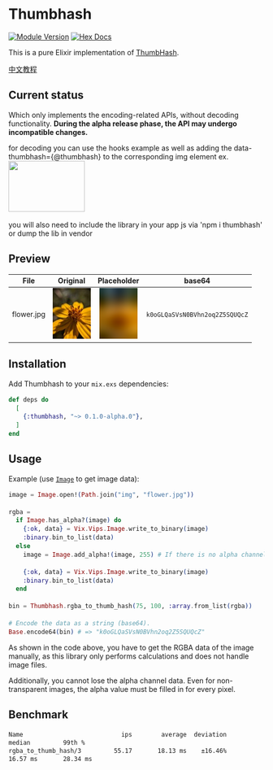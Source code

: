 # Thumbhash

[![Module Version](https://img.shields.io/hexpm/v/thumbhash.svg)](https://hex.pm/packages/thumbhash)
[![Hex Docs](https://img.shields.io/badge/hex-docs-lightgreen.svg)](https://hexdocs.pm/thumbhash/)

This is a pure Elixir implementation of [ThumbHash](https://github.com/evanw/thumbhash).

[中文教程](https://blog.hentioe.dev/posts/elixir-thumbhash.html)

## Current status

Which only implements the encoding-related APIs, without decoding functionality. **During the alpha release phase, the API may undergo incompatible changes.**

for decoding you can use the hooks example as well as adding the data-thumbhash={@thumbhash} to the corresponding img element ex.  <img class="pt-1" id="main_image" src={@url} width="150" height="100" data-thumbhash={@thumbhash} phx-hook="ThumbHash" />

you will also need to include the library in your app js via 'npm i thumbhash' or dump the lib in vendor

## Preview

| File       |                                      Original                                       |                                           Placeholder                                            | base64                         |
| ---------- | :---------------------------------------------------------------------------------: | :----------------------------------------------------------------------------------------------: | ------------------------------ |
| flower.jpg | ![Origin image](https://github.com/Hentioe/thumbhash-ex/blob/master/img/flower.jpg?raw=true) | ![ThumbHash image](https://github.com/Hentioe/thumbhash-ex/blob/master/img/flower-thumbhash.png?raw=true) | `k0oGLQaSVsN0BVhn2oq2Z5SQUQcZ` |

## Installation

Add Thumbhash to your `mix.exs` dependencies:

```elixir
def deps do
  [
    {:thumbhash, "~> 0.1.0-alpha.0"},
  ]
end
```

## Usage

Example (use [`Image`](https://github.com/elixir-image/image) to get image data):

```elixir
image = Image.open!(Path.join("img", "flower.jpg"))

rgba =
  if Image.has_alpha?(image) do
    {:ok, data} = Vix.Vips.Image.write_to_binary(image)
    :binary.bin_to_list(data)
  else
    image = Image.add_alpha!(image, 255) # If there is no alpha channel, add a fixed value of 255.

    {:ok, data} = Vix.Vips.Image.write_to_binary(image)
    :binary.bin_to_list(data)
  end

bin = Thumbhash.rgba_to_thumb_hash(75, 100, :array.from_list(rgba))

# Encode the data as a string (base64).
Base.encode64(bin) # => "k0oGLQaSVsN0BVhn2oq2Z5SQUQcZ"
```

As shown in the code above, you have to get the RGBA data of the image manually, as this library only performs calculations and does not handle image files.

Additionally, you cannot lose the alpha channel data. Even for non-transparent images, the alpha value must be filled in for every pixel.

## Benchmark

```plaintext
Name                           ips        average  deviation         median         99th %
rgba_to_thumb_hash/3         55.17       18.13 ms    ±16.46%       16.57 ms       28.34 ms
```
